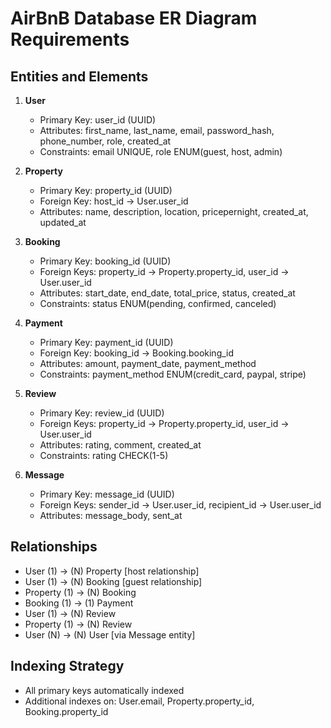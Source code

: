 # AirBnB Database ER Diagram Requirements

## Entities and Elements
1. **User**
   - Primary Key: user_id (UUID)
   - Attributes: first_name, last_name, email, password_hash, phone_number, role, created_at
   - Constraints: email UNIQUE, role ENUM(guest, host, admin)

2. **Property** 
   - Primary Key: property_id (UUID)
   - Foreign Key: host_id → User.user_id
   - Attributes: name, description, location, pricepernight, created_at, updated_at

3. **Booking**
   - Primary Key: booking_id (UUID)
   - Foreign Keys: property_id → Property.property_id, user_id → User.user_id
   - Attributes: start_date, end_date, total_price, status, created_at
   - Constraints: status ENUM(pending, confirmed, canceled)

4. **Payment**
   - Primary Key: payment_id (UUID)
   - Foreign Key: booking_id → Booking.booking_id
   - Attributes: amount, payment_date, payment_method
   - Constraints: payment_method ENUM(credit_card, paypal, stripe)

5. **Review**
   - Primary Key: review_id (UUID)
   - Foreign Keys: property_id → Property.property_id, user_id → User.user_id
   - Attributes: rating, comment, created_at
   - Constraints: rating CHECK(1-5)

6. **Message**
   - Primary Key: message_id (UUID)
   - Foreign Keys: sender_id → User.user_id, recipient_id → User.user_id
   - Attributes: message_body, sent_at

## Relationships
- User (1) → (N) Property [host relationship]
- User (1) → (N) Booking [guest relationship]  
- Property (1) → (N) Booking
- Booking (1) → (1) Payment
- User (1) → (N) Review
- Property (1) → (N) Review
- User (N) → (N) User [via Message entity]

## Indexing Strategy
- All primary keys automatically indexed
- Additional indexes on: User.email, Property.property_id, Booking.property_id


